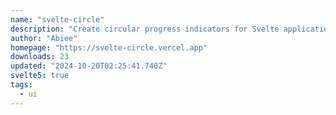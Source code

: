 ```yaml
---
name: "svelte-circle"
description: "Create circular progress indicators for Svelte applications."
author: "Abiee"
homepage: "https://svelte-circle.vercel.app"
downloads: 23
updated: "2024-10-20T02:25:41.740Z"
svelte5: true
tags: 
  - ui
---
```

